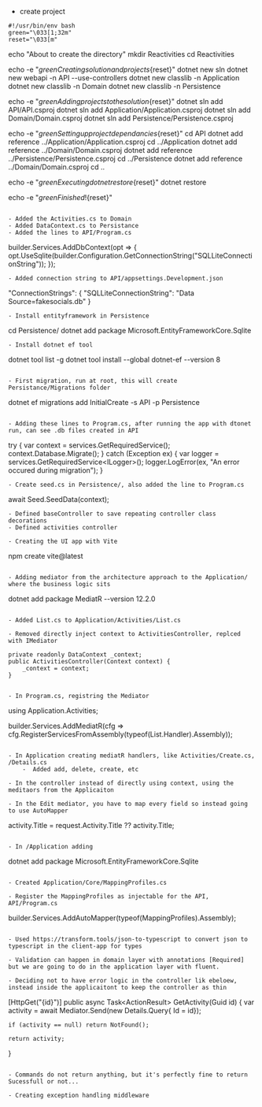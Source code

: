 - create project
```
#!/usr/bin/env bash
green="\033[1;32m"
reset="\033[m"
```

echo "About to create the directory"
mkdir Reactivities
cd Reactivities

echo -e "${green}Creating solution and projects${reset}"
dotnet new sln
dotnet new webapi -n API --use-controllers
dotnet new classlib -n Application
dotnet new classlib -n Domain
dotnet new classlib -n Persistence

echo -e "${green}Adding projects to the solution${reset}"
dotnet sln add API/API.csproj
dotnet sln add Application/Application.csproj
dotnet sln add Domain/Domain.csproj
dotnet sln add Persistence/Persistence.csproj

echo -e "${green}Setting up project dependancies${reset}"
cd API
dotnet add reference ../Application/Application.csproj
cd ../Application
dotnet add reference ../Domain/Domain.csproj
dotnet add reference ../Persistence/Persistence.csproj
cd ../Persistence
dotnet add reference ../Domain/Domain.csproj
cd ..

echo -e "${green}Executing dotnet restore${reset}"
dotnet restore

echo -e "${green}Finished!${reset}"
```

- Added the Activities.cs to Domain
- Added DataContext.cs to Persistance
- Added the lines to API/Program.cs
```
builder.Services.AddDbContext<DataContext>(opt => { 
    opt.UseSqlite(builder.Configuration.GetConnectionString("SQLLiteConnectionString"));
});
```
- Added connection string to API/appsettings.Development.json
```
"ConnectionStrings": {
"SQLLiteConnectionString": "Data Source=fakesocials.db"
}
```
- Install entityframework in Persistence
```
cd Persistence/
dotnet add package Microsoft.EntityFrameworkCore.Sqlite
```
- Install dotnet ef tool
```
dotnet tool list -g
dotnet tool install --global dotnet-ef --version 8
```

- First migration, run at root, this will create Persistance/Migrations folder
```
dotnet ef migrations add InitialCreate -s API -p Persistence
```

- Adding these lines to Program.cs, after running the app with dtonet run, can see .db files created in API
```
try 
{
    var context = services.GetRequiredService<DataContext>();
    context.Database.Migrate();
}
catch (Exception ex)
{
    var logger = services.GetRequiredService<ILogger<Program>>();
    logger.LogError(ex, "An error occured during migration");
}
```
- Create seed.cs in Persistence/, also added the line to Program.cs
```
await Seed.SeedData(context);
```
- Defined baseController to save repeating controller class decorations
- Defined activities controller

- Creating the UI app with Vite
```
npm create vite@latest
```

- Adding mediator from the architecture approach to the Application/ where the business logic sits
```
dotnet add package MediatR --version 12.2.0
```

- Added List.cs to Application/Activities/List.cs

- Removed directly inject context to ActivitiesController, replced with IMediator
```
    private readonly DataContext _context;
    public ActivitiesController(Context context) {
        _context = context;
    }
```

- In Program.cs, registring the Mediator
```
using Application.Activities;

builder.Services.AddMediatR(cfg => cfg.RegisterServicesFromAssembly(typeof(List.Handler).Assembly));
```

- In Application creating mediatR handlers, like Activities/Create.cs, /Details.cs
    -  Added add, delete, create, etc

- In the controller instead of directly using context, using the meditaors from the Applicaiton

- In the Edit mediator, you have to map every field so instead going to use AutoMapper
```
activity.Title = request.Activity.Title ?? activity.Title;
```

- In /Application adding
```
dotnet add package Microsoft.EntityFrameworkCore.Sqlite
```

- Created Application/Core/MappingProfiles.cs

- Register the MappingProfiles as injectable for the API, API/Program.cs
```
builder.Services.AddAutoMapper(typeof(MappingProfiles).Assembly);
```

- Used https://transform.tools/json-to-typescript to convert json to typescript in the client-app for types

- Validation can happen in domain layer with annotations [Required] but we are going to do in the application layer with fluent.

- Deciding not to have error logic in the controller lik ebeloew, instead inside the applicaitont to keep the controller as thin
```
[HttpGet("{id}")]
public async Task<ActionResult<Activity>> GetActivity(Guid id)
{
    var activity = await Mediator.Send(new Details.Query{ Id = id});

    if (activity == null) return NotFound();

    return activity;
}
```

- Commands do not return anything, but it's perfectly fine to return Sucessfull or not...

- Creating exception handling middleware